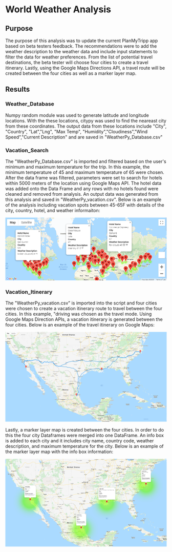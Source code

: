 # World Weather Analysis

## Purpose
The purpose of this analysis was to update the current PlanMyTripp app based on beta testers feedback. The recommendations were to add the weather description to the weather data and include input statements to filter the data for weather preferences. From the list of potential travel destinations, the beta tester will choose four cities to create a travel itinerary. Lastly, using the Google Maps Directions API, a travel route will be created between the four cities as well as a marker layer map.

## Results

### Weather_Database
Numpy random module was used to generate latitude and longitude locations. With the these locations, citypy was used to find the neareast city from these coordinates. The output data from these locations include "City", "Country", "Lat","Lng", "Max Temp", "Humidity","Cloudiness","Wind Speed","Current Description" and are saved in "WeatherPy_Database.csv"


### Vacation_Search
The "WeatherPy_Database.csv" is imported and filtered based on the user's minimum and maximum temperature for the trip. In this example, the minimum temperature of 45 and maximum temperature of 65 were chosen. After the data frame was filtered, parameters were set to search for hotels within 5000 meters of the location using Google Maps API. The hotel data was added onto the Data Frame and any rows with no hotels found were cleaned and removed from analysis. An output data was generated from this analysis and saved in "WeatherPy_vacation.csv". Below is an example of the analysis including vacation spots between 45-65F with details of the city, country, hotel, and weather informaiton:

![](Vacation_Search/WeatherPy_vacation_map.PNG)


### Vacation_Itinerary
The "WeatherPy_vacation.csv" is imported into the script and four cities were chosen to create a vacation itinerary route to travel between the four cities. In this example, "driving was chosen as the travel mode. Using Google Maps Direction APIs, a vacation itinerary is generated between the four cities. Below is an example of the travel itinerary on Google Maps:

![](Vacation_Itinerary/WeatherPy_travel_map.PNG)

Lastly, a marker layer map is created between the four cities. In order to do this the four city Dataframes were merged into one DataFrame. An info box is added to each city and it includes city name, country code, weather description, and maximum temperature for the city. Below is an example of the marker layer map with the info box information:

![](Vacation_Itinerary/Weather_travel_map_markers.PNG)
